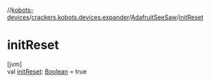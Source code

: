 //[kobots-devices](../../../index.md)/[crackers.kobots.devices.expander](../index.md)/[AdafruitSeeSaw](index.md)/[initReset](init-reset.md)

# initReset

[jvm]\
val [initReset](init-reset.md): [Boolean](https://kotlinlang.org/api/latest/jvm/stdlib/kotlin/-boolean/index.html) = true
